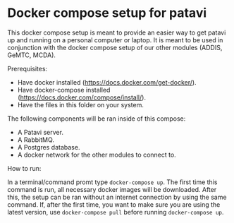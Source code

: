 # Docker compose setup for patavi

This docker compose setup is meant to provide an easier way to get patavi up and running on a personal computer or laptop. It is meant to be used in conjunction with the docker compose setup of our other modules (ADDIS, GeMTC, MCDA).

Prerequisites:

- Have docker installed (https://docs.docker.com/get-docker/).
- Have docker-compose installed (https://docs.docker.com/compose/install/).
- Have the files in this folder on your system.

The following components will be ran inside of this compose:

- A Patavi server.
- A RabbitMQ.
- A Postgres database.
- A docker network for the other modules to connect to.

How to run:

In a terminal/command promt type `docker-compose up`. The first time this command is run, all necessary docker images will be downloaded. After this, the setup can be ran without an internet connection by using the same command. If, after the first time, you want to make sure you are using the latest version, use `docker-compose pull` before running `docker-compose up`.
